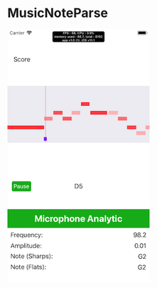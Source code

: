 # MusicNoteParse


![alt text](https://raw.githubusercontent.com/iop883684/MusicNoteParse/master/img/img2.png)
